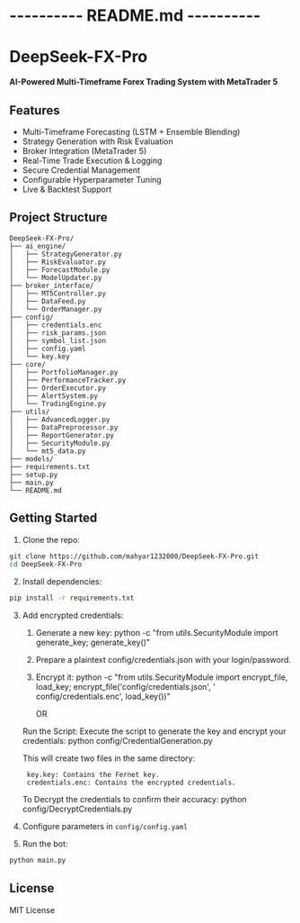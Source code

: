 # ---------- README.md ----------

# DeepSeek-FX-Pro

**AI-Powered Multi-Timeframe Forex Trading System with MetaTrader 5**

## Features

- Multi-Timeframe Forecasting (LSTM + Ensemble Blending)
- Strategy Generation with Risk Evaluation
- Broker Integration (MetaTrader 5)
- Real-Time Trade Execution & Logging
- Secure Credential Management
- Configurable Hyperparameter Tuning
- Live & Backtest Support

## Project Structure

```
DeepSeek-FX-Pro/
├── ai_engine/
│   ├── StrategyGenerator.py
│   ├── RiskEvaluator.py
│   ├── ForecastModule.py
│   └── ModelUpdater.py
├── broker_interface/
│   ├── MT5Controller.py
│   ├── DataFeed.py
│   └── OrderManager.py
├── config/
│   ├── credentials.enc
│   ├── risk_params.json
│   ├── symbol_list.json
│   ├── config.yaml
│   └── key.key
├── core/
│   ├── PortfolioManager.py
│   ├── PerformanceTracker.py
│   ├── OrderExecutor.py
│   ├── AlertSystem.py
│   └── TradingEngine.py
├── utils/
│   ├── AdvancedLogger.py
│   ├── DataPreprocessor.py
│   ├── ReportGenerator.py
│   ├── SecurityModule.py
│   └── mt5_data.py
├── models/
├── requirements.txt
├── setup.py
├── main.py
└── README.md
```

## Getting Started

1. Clone the repo:

```bash
git clone https://github.com/mahyar1232000/DeepSeek-FX-Pro.git
cd DeepSeek-FX-Pro
```

2. Install dependencies:

```bash
pip install -r requirements.txt
```

3. Add encrypted credentials:

    1. Generate a new key:
       python -c "from utils.SecurityModule import generate_key; generate_key()"

    2. Prepare a plaintext config/credentials.json with your login/password.

    3. Encrypt it:
       python -c "from utils.SecurityModule import encrypt_file, load_key; encrypt_file('config/credentials.json', '
       config/credentials.enc', load_key())"

       OR

   Run the Script: Execute the script to generate the key and encrypt your credentials:
   python config/CredentialGeneration.py

   	This will create two files in the same directory:

   		key.key: Contains the Fernet key.
   		credentials.enc: Contains the encrypted credentials.
		
		
	To Decrypt the credentials to confirm their accuracy:​
		python config/DecryptCredentials.py


4. Configure parameters in `config/config.yaml`

5. Run the bot:

```bash
python main.py
```

## License

MIT License
